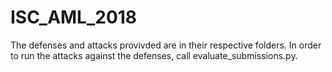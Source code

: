# ISC_AML_2018

The defenses and attacks provivded are in their respective folders.
In order to run the attacks against the defenses, call evaluate_submissions.py.


